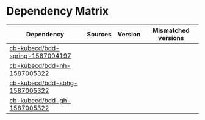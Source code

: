 # Dependency Matrix

Dependency | Sources | Version | Mismatched versions
---------- | ------- | ------- | -------------------
[cb-kubecd/bdd-spring-1587004197](https://github.com/cb-kubecd/bdd-spring-1587004197.git) |  | []() | 
[cb-kubecd/bdd-nh-1587005322](https://github.com/cb-kubecd/bdd-nh-1587005322.git) |  | []() | 
[cb-kubecd/bdd-sbhg-1587005322](https://github.com/cb-kubecd/bdd-sbhg-1587005322.git) |  | []() | 
[cb-kubecd/bdd-gh-1587005322](https://github.com/cb-kubecd/bdd-gh-1587005322.git) |  | []() | 
